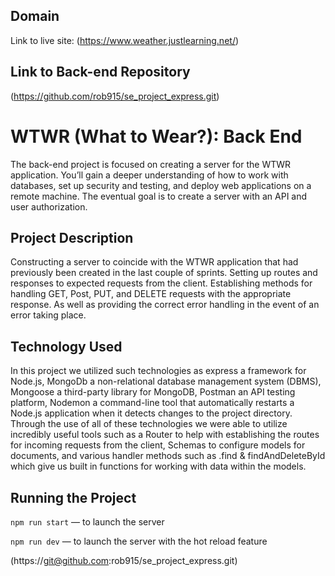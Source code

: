 ## Domain

Link to live site: (https://www.weather.justlearning.net/)

## Link to Back-end Repository

(https://github.com/rob915/se_project_express.git)

# WTWR (What to Wear?): Back End

The back-end project is focused on creating a server for the WTWR application. You’ll gain a deeper understanding of how to work with databases, set up security and testing, and deploy web applications on a remote machine. The eventual goal is to create a server with an API and user authorization.

## Project Description

Constructing a server to coincide with the WTWR application that had previously been created in the last couple of sprints. Setting up routes and responses to expected requests from the client. Establishing methods for handling GET, Post, PUT, and DELETE requests with the appropriate response. As well as providing the correct error handling in the event of an error taking place.

## Technology Used

In this project we utilized such technologies as express a framework for Node.js, MongoDb a non-relational database management system (DBMS), Mongoose a third-party library for MongoDB, Postman an API testing platform, Nodemon a command-line tool that automatically restarts a Node.js application when it detects changes to the project directory. Through the use of all of these technologies we were able to utilize incredibly useful tools such as a Router to help with establishing the routes for incoming requests from the client, Schemas to configure models for documents, and various handler methods such as .find & findAndDeleteById which give us built in functions for working with data within the models.

## Running the Project

`npm run start` — to launch the server

`npm run dev` — to launch the server with the hot reload feature

(https://git@github.com:rob915/se_project_express.git)
